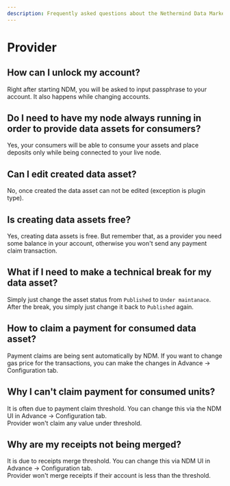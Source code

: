 ```yaml
---
description: Frequently asked questions about the Nethermind Data Marketplace - Provider
---
```


# Provider

## How can I unlock my account? 

Right after starting NDM, you will be asked to input passphrase to your account. It also happens while changing accounts.

## Do I need to have my node always running in order to provide data assets for consumers?

Yes, your consumers will be able to consume your assets and place deposits only while being connected to your live node.

## Can I edit created data asset?

No, once created the data asset can not be edited \(exception is plugin type\).

## Is creating data assets free?

Yes, creating data assets is free. But remember that, as a provider you need some balance in your account, otherwise you won't send any payment claim transaction.

## What if I need to make a technical break for my data asset?

Simply just change the asset status from `Published` to `Under maintanace`.   
After the break, you simply just change it back to `Published` again. 

## How to claim a payment for consumed data asset?

Payment claims are being sent automatically by NDM. If you want to change gas price for the transactions, you can make the changes in Advance -&gt; Configuration tab. 

## Why I can't claim payment for consumed units?

It is often due to payment claim threshold. You can change this via the NDM UI in Advance -&gt; Configuration tab.   
Provider won't claim any value under threshold. 

## Why are my receipts not being merged? 

It is due to receipts merge threshold. You can change this via NDM UI in Advance -&gt; Configuration tab.   
Provider won't merge receipts if their account is less than the threshold. 



